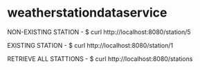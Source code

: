 # weatherstationdataservice


NON-EXISTING STATION - $ curl http://localhost:8080/station/5

EXISTING STATION - $ curl http://localhost:8080/station/1

RETRIEVE ALL STATTIONS - $ curl http://localhost:8080/stations

